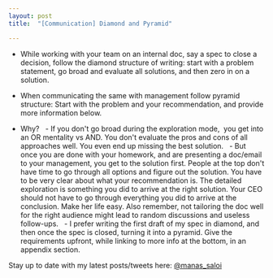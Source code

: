 ```yaml
---
layout: post
title:  "[Communication] Diamond and Pyramid"

---
```


- While working with your team on an internal doc, say a spec to close a decision, follow the diamond structure of writing: start with a problem statement, go broad and evaluate all solutions, and then zero in on a solution. 

- When communicating the same with management follow pyramid structure: Start with the problem and your recommendation, and provide more information below.

- Why?
  - If you don't go broad during the exploration mode,  you get into an OR mentality vs AND. You don't evaluate the pros and cons of all approaches well. You even end up missing the best solution.
  - But once you are done with your homework, and are presenting a doc/email to your management, you get to the solution first. People at the top don't have time to go through all options and figure out the solution. You have to be very clear about what your recommendation is. The detailed exploration is something you did to arrive at the right solution. Your CEO should not have to go through everything you did to arrive at the conclusion. Make her life easy. Also remember, not tailoring the doc well for the right audience might lead to random discussions and useless follow-ups.
  - I prefer writing the first draft of my spec in diamond, and then once the spec is closed, turning it into a pyramid. Give the requirements upfront, while linking to more info at the bottom, in an appendix section.


Stay up to date with my latest posts/tweets here: [@manas_saloi](http://twitter.com/manas_saloi)
